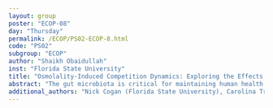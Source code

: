 ```yaml
---
layout: group
poster: "ECOP-08"
day: "Thursday"
permalink: /ECOP/PS02-ECOP-8.html
code: "PS02"
subgroup: "ECOP"
author: "Shaikh Obaidullah"
inst: "Florida State University"
title: "Osmolality-Induced Competition Dynamics: Exploring the Effects of Prolonged PEG Consumption on Bacteria Populations in the Gut Microbiota'"
abstract: "The gut microbiota is critical for maintaining human health, yet chronic intake of certain medications, such as polyethylene glycol (PEG), has the potential to perturb its equilibrium. In this study, we sought to elucidate the competitive dynamics between two bacterial families, Muribaculaceae and Bacteroidaceae, under the influence of altered osmolality due to protracted PEG consumption. Employing the classical competitive exclusion model, we scrutinized variations in the interaction and growth rates of these bacterial taxa as a function of increasing PEG concentrations. Our findings demonstrate that escalating PEG levels provoke significant alterations in the composition of commensal bacteria, with Muribaculaceae being disproportionately affected. The competitive interplay between the bacterial taxa is predominantly governed by their interaction rate; a heightened interaction rate results in intensified competition, corroborating our hypothesis. Muribaculaceae's elevated interaction rate is posited as the primary factor underlying its observed decline in abundance. This study not only provides a deeper understanding of the mechanisms through which PEG consumption disrupts gut microbiota homeostasis but also paves the way for future investigations focusing on the development of targeted interventions to counteract these detrimental effects."
additional_authors: "Nick Cogan (Florida State University), Carolina Tropini (University of British Columbia)"
---
```

